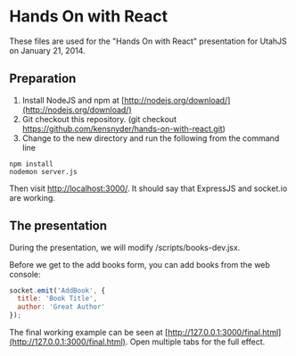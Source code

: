 # Hands On with React

These files are used for the "Hands On with React" presentation for UtahJS on January 21, 2014.

## Preparation

1. Install NodeJS and npm at [http://nodejs.org/download/](http://nodejs.org/download/)
2. Git checkout this repository. (git checkout https://github.com/kensnyder/hands-on-with-react.git)
3. Change to the new directory and run the following from the command line

```
npm install
nodemon server.js
```

Then visit [http://localhost:3000/](http://localhost:3000/). It should say that ExpressJS and socket.io are working.

## The presentation

During the presentation, we will modify /scripts/books-dev.jsx.

Before we get to the add books form, you can add books from the web console:

```javascript
socket.emit('AddBook', {
  title: 'Book Title',
  author: 'Great Author'
});
```

The final working example can be seen at [http://127.0.0.1:3000/final.html](http://127.0.0.1:3000/final.html). Open multiple tabs for the full effect.

